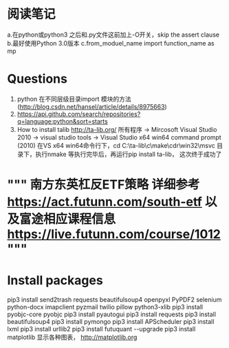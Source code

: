 #  阅读笔记

 a.在python或python3 之后和.py文件这前加上-O开关，skip the assert clause
 b.最好使用Python 3.0版本
 c.from_moduel_name import function_name as mp


# Questions

1. python 在不同层级目录import 模块的方法(http://blog.csdn.net/hansel/article/details/8975663)
2. https://api.github.com/search/repositories?q=language:python&sort=starts
3. How to install talib
http://ta-lib.org/
所有程序 -> Mircosoft Visual Studio 2010 -> visual studio tools -> Visual Studio x64 win64 command prompt (2010)
在VS x64 win64命令行下，cd C:\ta-lib\c\make\cdr\win32\msvc 目录下，执行nmake
等执行完毕后，再运行pip install ta-lib， 这次终于成功了

  """
    南方东英杠反ETF策略
    详细参考 https://act.futunn.com/south-etf
    以及富途相应课程信息 https://live.futunn.com/course/1012
    """
=======
# Install packages

pip3 install send2trash requests beautifulsoup4 openpyxl  PyPDF2 selenium  python-docx   imapclient   pyzmail  twilio pillow  python3-xlib
pip3 install pyobjc-core pyobjc
pip3 install pyautogui
pip3 install requests
pip3 install beautifulsoup4
pip3 install pymongo
pip3 install APScheduler
pip3 install lxml
pip3 install urllib2
pip3 install futuquant --upgrade
pip3 install matplotlib 显示各种图表， http://matplotlib.org
